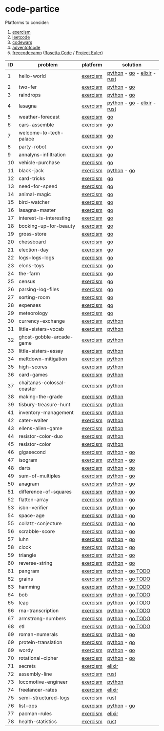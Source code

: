 # code-partice

Platforms to consider:

1. [exercism](https://exercism.org/)
2. [leetcode](https://leetcode.com/)
3. [codewars](https://www.codewars.com/)
4. [adventofcode](https://adventofcode.com/events)
5. [freecodecamp](https://www.freecodecamp.org/learn/coding-interview-prep/) ([Rosetta Code](http://www.rosettacode.org/wiki/Category:Programming_Tasks) / [Project Euler](https://projecteuler.net/archives))


ID  | problem                    | platform                                                                            | solution
----|----------------------------|-------------------------------------------------------------------------------------|-----------------------------------------------------------------------------
1   | hello-world                | [exercism](https://exercism.org/tracks/python/exercises/hello-world)                | [python](exercism/python/hello-world/hello_world.py)                        - [go](exercism/go/hello-world/hello_world.go) - [elixir](exercism/elixir/hello-world/lib/hello_world.ex) - [rust](exercism/rust/hello-world/src/lib.rs)
2   | two-fer                    | [exercism](https://exercism.org/tracks/python/exercises/two-fer)                    | [python](exercism/python/two-fer/two_fer.py)                                - [go](exercism/go/two-fer/two_fer.go)
3   | raindrops                  | [exercism](https://exercism.org/tracks/python/exercises/raindrops)                  | [python](exercism/python/raindrops/raindrops.py)                            - [go](exercism/go/raindrops/raindrops.go)
4   | lasagna                    | [exercism](https://exercism.org/tracks/python/exercises/guidos-gorgeous-lasagna)    | [python](exercism/python/guidos-gorgeous-lasagna/lasagna.py)                - [go](exercism/go/lasagna/lasagna.go) - [elixir](exercism/elixir/lasagna/lib/lasagna.ex) - [rust](exercism/rust/lucians-luscious-lasagna/src/lib.rs)
5   | weather-forecast           | [exercism](https://exercism.org/tracks/go/exercises/weather-forecast)               | [go](exercism/go/weather-forecast/weather_forecast.go)
6   | cars-assemble              | [exercism](https://exercism.org/tracks/go/exercises/cars-assemble)                  | [go](exercism/go/cars-assemble/cars_assemble.go)
7   | welcome-to-tech-palace     | [exercism](https://exercism.org/tracks/go/exercises/welcome-to-tech-palace)         | [go](exercism/go/welcome-to-tech-palace/welcome_to_tech_palace.go)
8   | party-robot                | [exercism](https://exercism.org/tracks/go/exercises/party-robot)                    | [go](exercism/go/party-robot/party_robot.go)
9   | annalyns-infiltration      | [exercism](https://exercism.org/tracks/go/exercises/annalyns-infiltration)          | [go](exercism/go/annalyns-infiltration/annalyns_infiltration.go)
10  | vehicle-purchase           | [exercism](https://exercism.org/tracks/go/exercises/vehicle-purchase)               | [go](exercism/go/vehicle-purchase/vehicle_purchase.go)
11  | black-jack                 | [exercism](https://exercism.org/tracks/python/exercises/black-jack)                 | [python](exercism/python/black-jack/black_jack.py)                          - [go](exercism/go/blackjack/blackjack.go)
12  | card-tricks                | [exercism](https://exercism.org/tracks/go/exercises/card-tricks)                    | [go](exercism/go/card-tricks/card_tricks.go)
13  | need-for-speed             | [exercism](https://exercism.org/tracks/go/exercises/need-for-speed)                 | [go](exercism/go/need-for-speed/need_for_speed.go)
14  | animal-magic               | [exercism](https://exercism.org/tracks/go/exercises/animal-magic)                   | [go](exercism/go/animal-magic/animal_magic.go)
15  | bird-watcher               | [exercism](https://exercism.org/tracks/go/exercises/bird-watcher)                   | [go](exercism/go/bird-watcher/bird_watcher.go)
16  | lasagna-master             | [exercism](https://exercism.org/tracks/go/exercises/lasagna-master)                 | [go](exercism/go/lasagna-master/lasagna_master.go)
17  | interest-is-interesting    | [exercism](https://exercism.org/tracks/go/exercises/interest-is-interesting)        | [go](exercism/go/interest-is-interesting/interest_is_interesting.go)
18  | booking-up-for-beauty      | [exercism](https://exercism.org/tracks/go/exercises/booking-up-for-beauty)          | [go](exercism/go/booking-up-for-beauty/booking_up_for_beauty.go)
19  | gross-store                | [exercism](https://exercism.org/tracks/go/exercises/gross-store)                    | [go](exercism/go/gross-store/gross_store.go)
20  | chessboard                 | [exercism](https://exercism.org/tracks/go/exercises/chessboard)                     | [go](exercism/go/chessboard/chessboard.go)
21  | election-day               | [exercism](https://exercism.org/tracks/go/exercises/election-day)                   | [go](exercism/go/election-day/election_day.go)
22  | logs-logs-logs             | [exercism](https://exercism.org/tracks/go/exercises/chessboard)                     | [go](exercism/go/chessboard/chessboard.go)
23  | elons-toys                 | [exercism](https://exercism.org/tracks/go/exercises/elons-toys)                     | [go](exercism/go/elons-toys/elons_toys.go)
24  | the-farm                   | [exercism](https://exercism.org/tracks/go/exercises/the-farm)                       | [go](exercism/go/the-farm/the_farm.go)
25  | census                     | [exercism](https://exercism.org/tracks/go/exercises/census)                         | [go](exercism/go/census/census.go)
26  | parsing-log-files          | [exercism](https://exercism.org/tracks/go/exercises/parsing-log-files)              | [go](exercism/go/parsing-log-files/parsing_log_files.go)
27  | sorting-room               | [exercism](https://exercism.org/tracks/go/exercises/sorting-room)                   | [go](exercism/go/sorting-room/sorting_room.go)
28  | expenses                   | [exercism](https://exercism.org/tracks/go/exercises/expenses)                       | [go](exercism/go/census/expenses.go)
29  | meteorology                | [exercism](https://exercism.org/tracks/go/exercises/meteorology)                    | [go](exercism/go/meteorology/meteorology.go)
30  | currency-exchange          | [exercism](https://exercism.org/tracks/python/exercises/currency-exchange)          | [python](exercism/python/currency-exchange/exchange.py)
31  | little-sisters-vocab       | [exercism](https://exercism.org/tracks/python/exercises/little-sisters-vocab)       | [python](exercism/python/little-sisters-vocab/strings.py)
32  | ghost-gobble-arcade-game   | [exercism](https://exercism.org/tracks/python/exercises/ghost-gobble-arcade-game)   | [python](exercism/python/ghost-gobble-arcade-game/arcade-game.py)
33  | little-sisters-essay       | [exercism](https://exercism.org/tracks/python/exercises/little-sisters-essay)       | [python](exercism/python/little-sisters-essay/string_methods.py)
34  | meltdown-mitigation        | [exercism](https://exercism.org/tracks/python/exercises/meltdown-mitigation)        | [python](exercism/python/meltdown-mitigation/conditionals.py)
35  | high-scores                | [exercism](https://exercism.org/tracks/python/exercises/high-scores)                | [python](exercism/python/high-scores/high_scores.py)
36  | card-games                 | [exercism](https://exercism.org/tracks/python/exercises/card-games)                 | [python](exercism/python/card-games/lists.py)
37  | chaitanas-colossal-coaster | [exercism](https://exercism.org/tracks/python/exercises/chaitanas-colossal-coaster) | [python](exercism/python/chaitanas-colossal-coaster/list_methods.py)
38  | making-the-grade           | [exercism](https://exercism.org/tracks/python/exercises/making-the-grade)           | [python](exercism/python/making-the-grade/loops.py)
39  | tisbury-treasure-hunt      | [exercism](https://exercism.org/tracks/python/exercises/tisbury-treasure-hunt)      | [python](exercism/python/tisbury-treasure-hunt/tuples.py)
41  | inventory-management       | [exercism](https://exercism.org/tracks/python/exercises/inventory-management)       | [python](exercism/python/inventory-management/dicts.py)
42  | cater-waiter               | [exercism](https://exercism.org/tracks/python/exercises/cater-waiter)               | [python](exercism/python/cater-waiter/sets.py)
43  | ellens-alien-game          | [exercism](https://exercism.org/tracks/python/exercises/ellens-alien-game)          | [python](exercism/python/ellens-alien-game/classes.py)
44  | resistor-color-duo         | [exercism](https://exercism.org/tracks/python/exercises/resistor-color-duo)         | [python](exercism/python/resistor-color-duo/resistor_color_duo.py)
45  | resistor-color             | [exercism](https://exercism.org/tracks/python/exercises/resistor-color)             | [python](exercism/python/resistor-color/resistor_color.py)
46  | gigasecond                 | [exercism](https://exercism.org/tracks/python/exercises/gigasecond)                 | [python](exercism/python/gigasecond/gigasecond.py)                          - [go](exercism/go/gigasecond/gigasecond.go)
47  | isogram                    | [exercism](https://exercism.org/tracks/python/exercises/isogram)                    | [python](exercism/python/isogram/isogram.py)                                - [go](exercism/go/isogram/isogram.go)
48  | darts                      | [exercism](https://exercism.org/tracks/python/exercises/darts)                      | [python](exercism/python/darts/darts.py)                                    - [go](exercism/go/darts/darts.go)
49  | sum-of-multiples           | [exercism](https://exercism.org/tracks/python/exercises/sum-of-multiples)           | [python](exercism/python/sum-of-multiples/sum_of_multiples.py)              - [go](exercism/go/sum_of_multiples/darts.go)
50  | anagram                    | [exercism](https://exercism.org/tracks/python/exercises/anagram)                    | [python](exercism/python/anagram/anagram.py)                                - [go](exercism/go/anagram/anagram.go)
51  | difference-of-squares      | [exercism](https://exercism.org/tracks/python/exercises/difference-of-squares)      | [python](exercism/python/difference-of-squares/difference_of_squares.py)    - [go](exercism/go/difference_of_squares/anagram.go)
52  | flatten-array              | [exercism](https://exercism.org/tracks/python/exercises/flatten-array)              | [python](exercism/python/flatten-array/flatten_array.py)                    - [go](exercism/go/flatten-array/flatten_array.go)
53  | isbn-verifier              | [exercism](https://exercism.org/tracks/python/exercises/isbn-verifier)              | [python](exercism/python/isbn-verifier/isbn_verifier.py)                    - [go](exercism/go/isbn-verifier/isbn_verifier.go)
54  | space-age                  | [exercism](https://exercism.org/tracks/python/exercises/space-age)                  | [python](exercism/python/space-age/space_age.py)                            - [go](exercism/go/space-age/space_age.go)
55  | collatz-conjecture         | [exercism](https://exercism.org/tracks/python/exercises/collatz-conjecture)         | [python](exercism/python/collatz-conjecture/collatz_conjecture.py)          - [go](exercism/go/collatz-conjecture/collatz_conjecture.go)
56  | scrabble-score             | [exercism](https://exercism.org/tracks/python/exercises/scrabble-score)             | [python](exercism/python/scrabble-score/scrabble_score.py)                  - [go](exercism/go/scrabble-score/scrabble_score.go)
57  | luhn                       | [exercism](https://exercism.org/tracks/python/exercises/luhn)                       | [python](exercism/python/luhn/luhn.py)                                      - [go](exercism/go/luhn/luhn.go)
58  | clock                      | [exercism](https://exercism.org/tracks/python/exercises/clock)                      | [python](exercism/python/clock/clock.py)                                    - [go](exercism/go/clock/clock.go)
59  | triangle                   | [exercism](https://exercism.org/tracks/python/exercises/triangle)                   | [python](exercism/python/triangle/triangle.py)                              - [go](exercism/go/triangle/triangle.go)
60  | reverse-string             | [exercism](https://exercism.org/tracks/python/exercises/reverse-string)             | [python](exercism/python/reverse-string/reverse_string.py)                  - [go](exercism/go/reverse-string/reverse_string.go)
61  | pangram                    | [exercism](https://exercism.org/tracks/python/exercises/pangram)                    | [python](exercism/python/pangram/pangram.py)                                - [go TODO](exercism/go/pangram/pangram.go)
62  | grains                     | [exercism](https://exercism.org/tracks/python/exercises/grains)                     | [python](exercism/python/grains/grains.py)                                  - [go TODO](exercism/go/grains/grains.go)
63  | hamming                    | [exercism](https://exercism.org/tracks/python/exercises/hamming)                    | [python](exercism/python/hamming/hamming.py)                                - [go TODO](exercism/go/hamming/hamming.go)
64  | bob                        | [exercism](https://exercism.org/tracks/python/exercises/bob)                        | [python](exercism/python/bob/bob.py)                                        - [go TODO](exercism/go/bob/bob.go)
65  | leap                       | [exercism](https://exercism.org/tracks/python/exercises/leap)                       | [python](exercism/python/leap/leap.py)                                      - [go TODO](exercism/go/leap/leap.go)
66  | rna-transcription          | [exercism](https://exercism.org/tracks/python/exercises/rna-transcription)          | [python](exercism/python/rna-transcription/rna_transcription.py)            - [go TODO](exercism/go/rna-transcription/rna_transcription.go)
67  | armstrong-numbers          | [exercism](https://exercism.org/tracks/python/exercises/armstrong-numbers)          | [python](exercism/python/armstrong-numbers/armstrong_numbers.py)            - [go TODO](exercism/go/armstrong-numbers/armstrong_numbers.go)
68  | etl                        | [exercism](https://exercism.org/tracks/python/exercises/etl)                        | [python](exercism/python/etl/etl.py)                                        - [go TODO](exercism/go/etl/etl.go)
69  | roman-numerals             | [exercism](https://exercism.org/tracks/python/exercises/roman-numerals)             | [python](exercism/python/roman-numerals/roman_numerals.py)                  - [go](exercism/go/roman-numerals/roman_numerals.go)
69  | protein-translation        | [exercism](https://exercism.org/tracks/python/exercises/protein_translation)        | [python](exercism/python/protein-translation/protein_translation.py)        - [go](exercism/go/protein-translation/protein_translation.go)
69  | wordy                      | [exercism](https://exercism.org/tracks/python/exercises/wordy)                      | [python](exercism/python/wordy/wordy.py)                                    - [go](exercism/go/wordy/wordy.go)
70  | rotational-cipher          | [exercism](https://exercism.org/tracks/python/exercises/rotational-cipher)          | [python](exercism/python/rotational-cipher/rotational_cipher.py)            - [go](exercism/go/rotational-cipher/rotational_cipher.go)
71  | secrets                    | [exercism](https://exercism.org/tracks/elixir/exercises/secrets)                    | [elixir](exercism/elixir/secrets/lib/secrets.ex)
72  | assembly-line              | [exercism](https://exercism.org/tracks/rust/exercises/assembly-line)                | [rust](exercism/rust/assembly-line/src/lib.rs)
73  | locomotive-engineer        | [exercism](https://exercism.org/tracks/python/exercises/locomotive-engineer)        | [python](exercism/python/locomotive-engineer/locomotive_engineer.py)
74  | freelancer-rates           | [exercism](https://exercism.org/tracks/elixir/exercises/freelancer-rates)           | [elixir](exercism/elixir/freelancer-rates/lib/freelancer_rates.ex)
75  | semi-structured-logs       | [exercism](https://exercism.org/tracks/rust/exercises/semi-structured-logs)         | [rust](exercism/rust/semi-structured-logs/src/lib.rs)
76  | list-ops                   | [exercism](https://exercism.org/tracks/python/exercises/list-ops)                   | [python](exercism/python/list-ops/list_ops.py) - [go](exercism/go/list-ops/list_ops.go)
77  | pacman-rules               | [exercism](https://exercism.org/tracks/elixir/exercises/pacman-rules)               | [elixir](exercism/elixir/pacman-rules/lib/rules.ex)
78  | health-statistics          | [exercism](https://exercism.org/tracks/rust/exercises/health-statistics)            | [rust](exercism/rust/health-statistics/src/lib.rs)